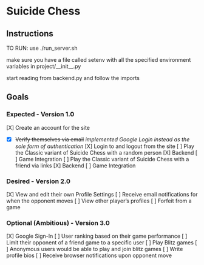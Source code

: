 # Suicide Chess

## Instructions
TO RUN: use ./run_server.sh

make sure you have a file called setenv with all the specified environment variables in project/\_\_init\_\_.py

start reading from backend.py and follow the imports

## Goals
### Expected - Version 1.0
[X] Create an account for the site
- [X] ~~Verify themselves via email~~ *implemented Google Login instead as the sole form of authentication*
[X] Login to and logout from the site
[ ] Play the Classic variant of Suicide Chess with a random person
    [X] Backend
    [ ] Game Integration
[ ] Play the Classic variant of Suicide Chess with a friend via links
    [X] Backend
    [ ] Game Integration

### Desired - Version 2.0
[X] View and edit their own Profile Settings
[ ] Receive email notifications for when the opponent moves
[ ] View other player’s profiles
[ ] Forfeit from a game

### Optional (Ambitious) - Version 3.0
[X] Google Sign-In
[ ] User ranking based on their game performance
[ ] Limit their opponent of a friend game to a specific user
[ ] Play Blitz games
[ ] Anonymous users would be able to play and join blitz games
[ ] Write profile bios
[ ] Receive browser notifications upon opponent move
